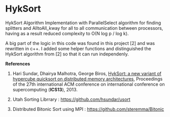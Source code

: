 # HykSort

HykSort Algorithm Implementation with ParallelSelect algorithm for finding splitters and AlltoAll_kway for all to all communication between processors, having as a result reduced complexity to O(N log p / log k).

A big part of the logic in this code was found in this project [2] and was rewritten in c++.
I added some helper functions and distinguished the HykSort algorithm from [2] so that it can run independenly.

**References**

1. Hari Sundar, Dhairya Malhotra, George Biros, [HykSort: a new variant of hypercube quicksort on distributed memory architectures](http://dx.doi.org/10.1145/2464996.2465442), Proceedings of the 27th international ACM conference on international conference on supercomputing (**ICS13**), 2013. 

2. Utah Sorting Librrary : https://github.com/hsundar/usort

3. Distributed Bitonic Sort using MPI : https://github.com/steremma/Bitonic
